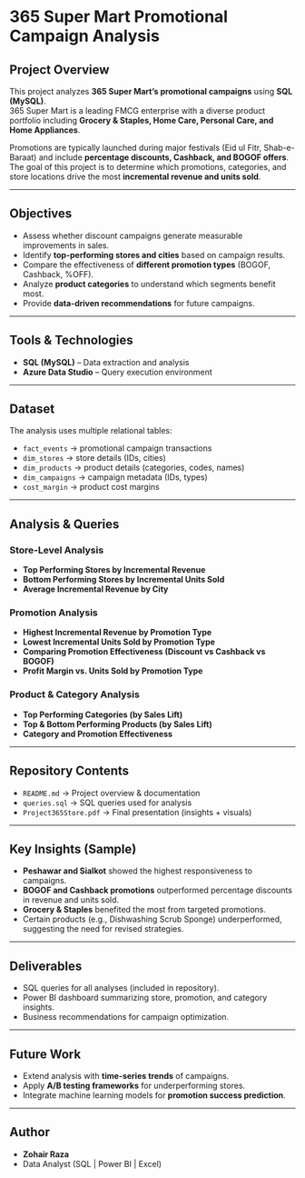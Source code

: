 #  365 Super Mart Promotional Campaign Analysis

##  Project Overview
This project analyzes **365 Super Mart’s promotional campaigns** using **SQL (MySQL)**.  
365 Super Mart is a leading FMCG enterprise with a diverse product portfolio including **Grocery & Staples, Home Care, Personal Care, and Home Appliances**.  

Promotions are typically launched during major festivals (Eid ul Fitr, Shab-e-Baraat) and include **percentage discounts, Cashback, and BOGOF offers**.  
The goal of this project is to determine which promotions, categories, and store locations drive the most **incremental revenue and units sold**.

---

##  Objectives
- Assess whether discount campaigns generate measurable improvements in sales.  
- Identify **top-performing stores and cities** based on campaign results.  
- Compare the effectiveness of **different promotion types** (BOGOF, Cashback, %OFF).  
- Analyze **product categories** to understand which segments benefit most.  
- Provide **data-driven recommendations** for future campaigns.  

---

##  Tools & Technologies
- **SQL (MySQL)** – Data extraction and analysis    
- **Azure Data Studio** – Query execution environment  

---

##  Dataset
The analysis uses multiple relational tables:  
- `fact_events` → promotional campaign transactions  
- `dim_stores` → store details (IDs, cities)  
- `dim_products` → product details (categories, codes, names)  
- `dim_campaigns` → campaign metadata (IDs, types)  
- `cost_margin` → product cost margins  

---

##  Analysis & Queries

### Store-Level Analysis
- **Top Performing Stores by Incremental Revenue**  
- **Bottom Performing Stores by Incremental Units Sold**  
- **Average Incremental Revenue by City**  

### Promotion Analysis
- **Highest Incremental Revenue by Promotion Type**  
- **Lowest Incremental Units Sold by Promotion Type**  
- **Comparing Promotion Effectiveness (Discount vs Cashback vs BOGOF)**  
- **Profit Margin vs. Units Sold by Promotion Type**  

### Product & Category Analysis
- **Top Performing Categories (by Sales Lift)**  
- **Top & Bottom Performing Products (by Sales Lift)**  
- **Category and Promotion Effectiveness**  

---

##  Repository Contents
- `README.md` → Project overview & documentation  
- `queries.sql` → SQL queries used for analysis  
- `Project365Store.pdf` → Final presentation (insights + visuals)

---

##  Key Insights (Sample)
-  **Peshawar and Sialkot** showed the highest responsiveness to campaigns.  
-  **BOGOF and Cashback promotions** outperformed percentage discounts in revenue and units sold.  
-  **Grocery & Staples** benefited the most from targeted promotions.  
-  Certain products (e.g., Dishwashing Scrub Sponge) underperformed, suggesting the need for revised strategies.  

---

##  Deliverables
- SQL queries for all analyses (included in repository).  
- Power BI dashboard summarizing store, promotion, and category insights.  
- Business recommendations for campaign optimization.  

---

##  Future Work
- Extend analysis with **time-series trends** of campaigns.  
- Apply **A/B testing frameworks** for underperforming stores.  
- Integrate machine learning models for **promotion success prediction**.  
 
---

##  Author
-  **Zohair Raza**  
-  Data Analyst (SQL | Power BI | Excel) 


